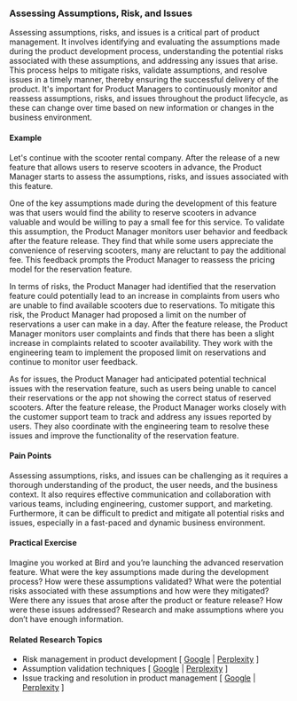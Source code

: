 ### Assessing Assumptions, Risk, and Issues

Assessing assumptions, risks, and issues is a critical part of product management. It involves identifying and evaluating the assumptions made during the product development process, understanding the potential risks associated with these assumptions, and addressing any issues that arise. This process helps to mitigate risks, validate assumptions, and resolve issues in a timely manner, thereby ensuring the successful delivery of the product. It's important for Product Managers to continuously monitor and reassess assumptions, risks, and issues throughout the product lifecycle, as these can change over time based on new information or changes in the business environment.

#### Example

Let's continue with the scooter rental company. After the release of a new feature that allows users to reserve scooters in advance, the Product Manager starts to assess the assumptions, risks, and issues associated with this feature.

One of the key assumptions made during the development of this feature was that users would find the ability to reserve scooters in advance valuable and would be willing to pay a small fee for this service. To validate this assumption, the Product Manager monitors user behavior and feedback after the feature release. They find that while some users appreciate the convenience of reserving scooters, many are reluctant to pay the additional fee. This feedback prompts the Product Manager to reassess the pricing model for the reservation feature.

In terms of risks, the Product Manager had identified that the reservation feature could potentially lead to an increase in complaints from users who are unable to find available scooters due to reservations. To mitigate this risk, the Product Manager had proposed a limit on the number of reservations a user can make in a day. After the feature release, the Product Manager monitors user complaints and finds that there has been a slight increase in complaints related to scooter availability. They work with the engineering team to implement the proposed limit on reservations and continue to monitor user feedback.

As for issues, the Product Manager had anticipated potential technical issues with the reservation feature, such as users being unable to cancel their reservations or the app not showing the correct status of reserved scooters. After the feature release, the Product Manager works closely with the customer support team to track and address any issues reported by users. They also coordinate with the engineering team to resolve these issues and improve the functionality of the reservation feature.

#### Pain Points

Assessing assumptions, risks, and issues can be challenging as it requires a thorough understanding of the product, the user needs, and the business context. It also requires effective communication and collaboration with various teams, including engineering, customer support, and marketing. Furthermore, it can be difficult to predict and mitigate all potential risks and issues, especially in a fast-paced and dynamic business environment.

#### Practical Exercise

Imagine you worked at Bird and you’re launching the advanced reservation feature. What were the key assumptions made during the development process? How were these assumptions validated? What were the potential risks associated with these assumptions and how were they mitigated? Were there any issues that arose after the product or feature release? How were these issues addressed? Research and make assumptions where you don’t have enough information.

#### Related Research Topics

- Risk management in product development [ [Google](https://www.google.com/search?q=Risk%20management%20in%20product%20development%20in%20product%20management) | [Perplexity](https://www.perplexity.ai/?q=Risk%20management%20in%20product%20development%20in%20product%20management) ]
- Assumption validation techniques [ [Google](https://www.google.com/search?q=Assumption%20validation%20techniques%20in%20product%20management) | [Perplexity](https://www.perplexity.ai/?q=Assumption%20validation%20techniques%20in%20product%20management) ]
- Issue tracking and resolution in product management [ [Google](https://www.google.com/search?q=Issue%20tracking%20and%20resolution%20in%20product%20management%20in%20product%20management) | [Perplexity](https://www.perplexity.ai/?q=Issue%20tracking%20and%20resolution%20in%20product%20management%20in%20product%20management) ]


